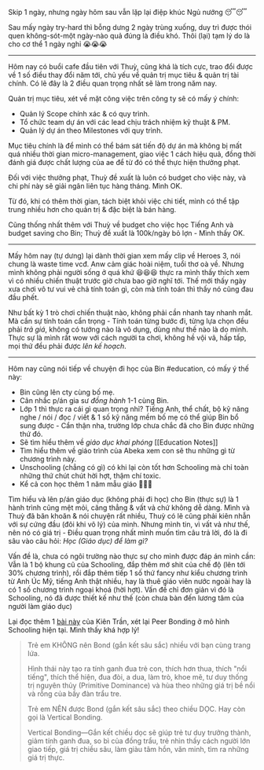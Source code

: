 Skip 1 ngày, nhưng ngày hôm sau vẫn lặp lại điệp khúc Ngủ nướng 😴😴

Sau mấy ngày try-hard thì bỗng dưng 2 ngày trùng xuống, duy trì được thói quen không-sót-một ngày-nào quả đúng là điều khó. Thôi (lại) tạm lý do là cho cơ thể 1 ngày nghỉ 😭😭😭

---

Hôm nay có buổi cafe đầu tiên với Thuỳ, cũng khá là tích cực, trao đổi được về 1 số điều thay đổi năm tới, chủ yếu về quản trị mục tiêu & quản trị tài chính. Có lẽ đây là 2 điều quan trọng nhất sẽ làm trong năm nay.

Quản trị mục tiêu, xét về mặt công việc trên công ty sẽ có mấy ý chính:

* Quản lý Scope chính xác & có quy trình.
* Tổ chức team dự án với các lead chịu trách nhiệm kỹ thuật & PM.
* Quản lý dự án theo Milestones với quy trình.

Mục tiêu chính là để mình có thể bám sát tiến độ dự án mà không bị mất quá nhiều thời gian micro-management, giao việc 1 cách hiệu quả, đồng thời đánh giá được chất lượng của ae để từ đó có thể thực hiện thưởng phạt.

Đối với việc thưởng phạt, Thuỳ đề xuất là luôn có budget cho việc này, và chi phí này sẽ giải ngân liên tục hàng tháng. Mình OK.

Từ đó, khi có thêm thời gian, tách biệt khỏi việc chi tiết, mình có thể tập trung nhiều hơn cho quản trị & đặc biệt là bán hàng.

Cũng thống nhất thêm với Thuỳ về budget cho việc học Tiếng Anh và budget saving cho Bin; Thuỳ đề xuất là 100k/ngày bỏ lợn - Mình thấy OK.

---

Mấy hôm nay (tự dưng) lại dành thời gian xem mấy clip về Heroes 3, nói chung là waste time vcđ. Anw cảm giác hoài niệm, tuổi thơ oà về. Nhưng mình không phải người sống ở quá khứ 😆😆😆 thực ra mình thấy thích xem vì có nhiều chiến thuật trước giờ chưa bao giờ nghĩ tới. Thế mới thấy ngày xưa chơi vô tư vui vẻ chả tính toán gì, còn mà tính toán thì thấy nó cũng đau đầu phết.

Như bất kỳ 1 trò chơi chiến thuật nào, không phải cần nhanh tay nhanh mắt. Mà cần sự tính toán cẩn trọng - Tính toán từng bước đi, từng lựa chọn đều phải *trả giá*, không có tướng nào là vô dụng, dùng như thế nào là do mình. Thực sự là mình rất wow với cách người ta chơi, không hề vội vã, hấp tấp, mọi thứ đều phải được *lên kế hoạch*.

---

Hôm nay cũng nói tiếp về chuyện đi học của Bin #education, có mấy ý thế này:

* Bin cũng lên cty cùng bố mẹ.
* Cân nhắc p/án gia sư *đồng hành* 1-1 cùng Bin.
* Lớp 1 thì thực ra cái gì quan trọng nhỉ? Tiếng Anh, thể chất, bộ kỹ năng nghe / nói / đọc / viết & 1 số kỹ năng mềm bố mẹ có thể giúp Bin bổ sung được - Cẩn thận nha, trường lớp chưa chắc đã cho Bin được những thứ đó.
* Sẽ tìm hiểu thêm về *giáo dục khai phóng* [[Education Notes]]
* Tìm hiểu thêm về giáo trình của Abeka xem con sẽ thu những gì từ chương trình này.
* Unschooling (chẳng có gì) có khi lại còn tốt hơn Schooling mà chỉ toàn những thứ chút chút hời hợt, thậm chí toxic.
* Kể cả con học thêm 1 năm mẫu giáo 🤣🤣🤣

Tìm hiểu và lên p/án giáo dục (không phải đi học) cho Bin (thực sự) là 1 hành trình cũng mệt mỏi, căng thẳng & vất vả chứ không dễ dàng. Mình và Thuỳ đã băn khoăn & nói chuyện rất nhiều, Thuỳ có lẽ cũng phải kiên nhẫn với sự cứng đầu (đôi khi vô lý) của mình. Nhưng mình tin, vì vất vả như thế, nên nó có giá trị - Điều quan trọng nhất mình muốn tìm câu trả lời, đó là đi sâu vào câu hỏi: *Học (Giáo dục) để làm gì?*

Vấn đề là, chưa có ngôi trường nào thực sự cho mình được đáp án mình cần: Vẫn là 1 bộ khung cũ của Schooling, đắp thêm mớ shit của chế độ (lên tới 30% chương trình), rồi đắp thêm tiếp 1 số thứ fancy như kiểu chương trình từ Anh Úc Mỹ, tiếng Anh thật nhiều, hay là thuê giáo viên nước ngoài hay là có 1 số chương trình ngoại khoá (hời hợt). Vấn đề chỉ đơn giản vì đó là Schooling, nó đã được thiết kế như thế (còn chưa bàn đến lương tâm của người làm giáo dục)

Lại đọc thêm 1 [bài này](https://www.facebook.com/kientranhandbook/posts/4510917659012017?__cft__[0]=AZUlzGnuzIV21k0_Nn46QxNS7F-zGShqKrK6PrWETI3gqtbToJ3PezesjPU-WMnGiqpv8F6jdtSAOg2LKsHo2KLtocU2GCo6LrlMv9zgt4G49w0v-2psgRpG2EuWTnUUZIE&__tn__=%2CO%2CP-R) của Kiên Trần, xét lại Peer Bonding ở mô hình Schooling hiện tại. Mình thấy khá hợp lý!

> Trẻ em KHÔNG nên Bond (gắn kết sâu sắc) nhiều với bạn cùng trang lứa.
> 
> Hình thái này tạo ra tính ganh đua trẻ con, thích hơn thua, thích "nổi tiếng", thích thể hiện, đua đòi, a dua, làm trò, khoe mẽ, tư duy thống trị nguyên thủy (Primitive Dominance) và hùa theo những giá trị bề nổi và rỗng của bầy đàn trẩu tre.
> 
> Trẻ em NÊN được Bond (gắn kết sâu sắc) theo chiều DỌC. Hay còn gọi là Vertical Bonding.
> 
> Vertical Bonding—Gắn kết chiều dọc sẽ giúp trẻ tư duy trưởng thành, giảm tính ganh đua, so bì của đồng trẩu, trẻ nhìn thấy cách người lớn giao tiếp, giá trị chiều sâu, làm giàu tâm hồn, văn minh, tìm ra những giá trị thực.

